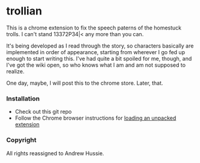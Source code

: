 trollian
========

This is a chrome extension to fix the speech paterns of the homestuck trolls. I can't stand 13372P34|< any more than you can.

It's being developed as I read through the story, so characters basically are implemented in order of appearance, starting from wherever I go fed up enough to start writing this. I've had quite a bit spoiled for me, though, and I've got the wiki open, so who knows what I am and am not supposed to realize.

One day, maybe, I will post this to the chrome store. Later, that.

### Installation

*  Check out this git repo
*  Follow the Chrome browser instructions for [loading an unpacked extension](http://developer.chrome.com/extensions/getstarted.html#load)

### Copyright

All rights reassigned to Andrew Hussie.
